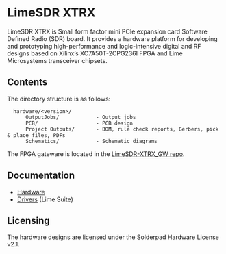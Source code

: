 # LimeSDR XTRX

LimeSDR XTRX is Small form factor mini PCIe expansion card Software Defined Radio (SDR) board. It provides a hardware platform for developing and prototyping high-performance and logic-intensive digital and RF designs based on Xilinx’s XC7A50T-2CPG236I FPGA and Lime Microsystems transceiver chipsets.

## Contents

The directory structure is as follows:

      hardware/<version>/
          OutputJobs/            - Output jobs
          PCB/                   - PCB design
          Project Outputs/       - BOM, rule check reports, Gerbers, pick & place files, PDFs
          Schematics/            - Schematic diagrams

The FPGA gateware is located in the [LimeSDR-XTRX_GW repo](https://github.com/myriadrf/LimeSDR-XTRX_GW).

## Documentation

* [Hardware](https://limesdr-xtrx.myriadrf.org/)
* [Drivers](https://wiki.myriadrf.org/Lime_Suite) (Lime Suite)

## Licensing

The hardware designs are licensed under the Solderpad Hardware License v2.1.

